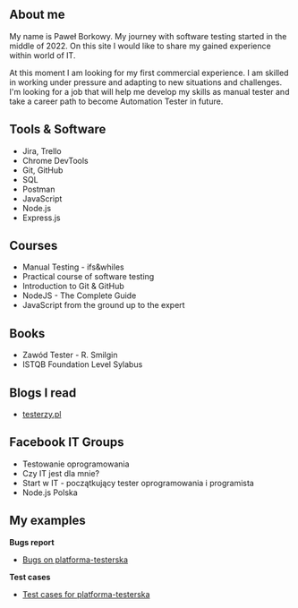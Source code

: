
## About me

My name is Paweł Borkowy. My journey with software testing started in the middle of 2022. On this site I would like to share my gained experience within world of IT.

At this moment I am looking for my first commercial experience. I am skilled in working under pressure and adapting to new situations and challenges. I'm looking for a job that will help me develop my skills as manual tester and take a career path to become Automation Tester in future.

## Tools & Software

* Jira, Trello
* Chrome DevTools 
* Git, GitHub
* SQL
* Postman
* JavaScript 
* Node.js
* Express.js

## Courses

* Manual Testing - ifs&whiles
* Practical course of software testing
* Introduction to Git & GitHub
* NodeJS - The Complete Guide
* JavaScript from the ground up to the expert

## Books

* Zawód Tester - R. Smilgin
* ISTQB Foundation Level Sylabus

## Blogs I read

* [testerzy.pl](https://testerzy.pl/)

## Facebook IT Groups

* Testowanie oprogramowania
* Czy IT jest dla mnie?
* Start w IT - początkujący tester oprogramowania i programista
* Node.js Polska

## My examples

**Bugs report**

* [Bugs on platforma-testerska](https://drive.google.com/file/d/1dKx6LA3ZRSQWqORklKEKOgwrG85-Vng5/view?usp=sharing)

**Test cases**

* [Test cases for platforma-testerska](https://docs.google.com/spreadsheets/d/16sWSjyPzYYzSb3Cjth8eunHilsyU_tzj/edit?usp=sharing&ouid=115292359453859172556&rtpof=true&sd=true)
